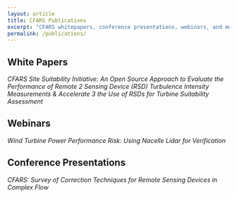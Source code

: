 ```yaml
---
layout: article
title: CFARS Publications
excerpt: "CFARS whitepapers, conference presentations, webinars, and more"
permalink: /publications/
---
```


## White Papers
*CFARS Site Suitability Initiative: An Open Source Approach to Evaluate the Performance of Remote 2 Sensing Device (RSD) Turbulence Intensity Measurements & Accelerate 3 the Use of RSDs for Turbine Suitability Assessment*

## Webinars
*Wind Turbine Power Performance Risk: Using Nacelle Lidar for Verification*

## Conference Presentations
*CFARS: Survey of Correction Techniques for Remote Sensing Devices in Complex Flow*